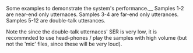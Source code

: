 Some examples to demonstrate the system's performance.__
Samples 1-2 are near-end only utternaces.
Samples 3-4 are far-end only utterances.
Samples 5-12 are double-talk utterances.

Note the since the double-talk utternaces' SER is very low, it is recommnded to use head-phones / play the samples with high volume (but not the 'mic' files, since these will be very loud).
